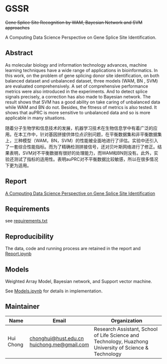 # GSSR

~~Gene Splice Site Recognition by WAM, Bayesian Network and SVM approaches~~

A Computing Data Science Perspective on Gene Splice Site Identification.

## Abstract

As molecular biology and information technology advances, machine learning techniques have a wide range of applications in bioinformatics. In this work, on the problem of gene splicing donor site identification, on both balanced dataset and unbalanced dataset, three models (WAM, BN , SVM) are evaluated comprehensively. A set of comprehensive performance metrics were also introduced in the experiments. And to detect splice signals precisely, a correction has also made to Bayesian network. The result shows that SVM has a good ability on take caring of unbalanced data while WAM and BN do not. Besides, the fitness of metrics is also tested. It shows that auPRC is more sensitive to unbalanced data and so is more applicable in many situations.

随着分子生物学和信息技术的发展，机器学习技术在生物信息学中有着广泛的应用。在本工作中，针对基因拼接供体位点识别问题，在平衡数据集和非平衡数据集上，三种模型（WAM，BN，SVM）的性能被全面地进行了评估。实验中还引入了一套综合性能指标。而为了精确检测拼接信号，还对贝叶斯网络进行了修正。结果表明，SVM对不平衡数据有很好的处理能力，而WAM和BN则没有。此外，实验还测试了指标的适用性。表明auPRC对不平衡数据比较敏感，所以在很多情况下更为适用。

## Report

[A Computing Data Science Perspective on Gene Splice Site Identification](https://github.com/AdeBC/GSSR/blob/master/Report/A%20Computing%20Data%20Science%20Perspective%20on%20Gene%20Splice%20Site%20Identification.pdf)

## Requirements

see [requirements.txt](requirements.txt)

## Reproducibility

The data, code and running process are retained in the report and [Report.ipynb](Source/Report.ipynb)

## Models

Weighted Array Model, Bayesian network, and Support vector machine.

See [Models.ipynb](Source/Models.ipynb) for details in implementation.

## Maintainer

| Name      | Email                                           | Organization                                                 |
| --------- | ----------------------------------------------- | ------------------------------------------------------------ |
| Hui Chong | chonghui@hust.edu.cn<br />huichong.me@gmail.com | Research Assistant, School of Life Science and Technology, Huazhong University of Science & Technology |






